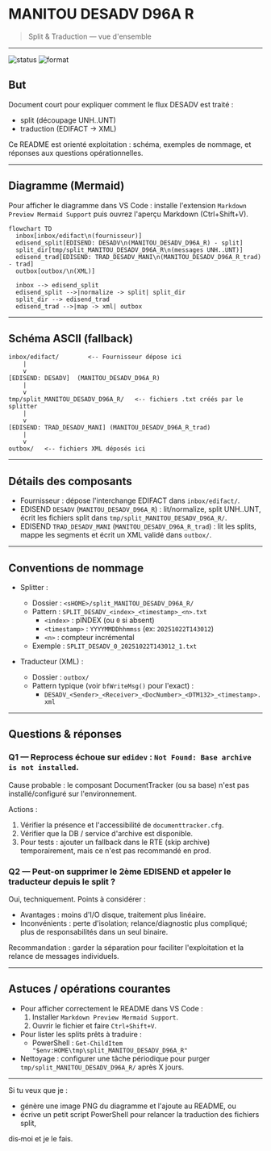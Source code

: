 # MANITOU DESADV D96A R

> Split & Traduction — vue d'ensemble

---

![status](https://img.shields.io/badge/status-ready-brightgreen) ![format](https://img.shields.io/badge/format-MD%20%2B%20Mermaid-blue)

## But

Document court pour expliquer comment le flux DESADV est traité :
- split (découpage UNH..UNT)
- traduction (EDIFACT -> XML)

Ce README est orienté exploitation : schéma, exemples de nommage, et réponses aux questions opérationnelles.

---

## Diagramme (Mermaid)

Pour afficher le diagramme dans VS Code : installe l'extension `Markdown Preview Mermaid Support` puis ouvrez l'aperçu Markdown (Ctrl+Shift+V).

```mermaid
flowchart TD
  inbox[inbox/edifact\n(fournisseur)]
  edisend_split[EDISEND: DESADV\n(MANITOU_DESADV_D96A_R) - split]
  split_dir[tmp/split_MANITOU_DESADV_D96A_R\n(messages UNH..UNT)]
  edisend_trad[EDISEND: TRAD_DESADV_MANI\n(MANITOU_DESADV_D96A_R_trad) - trad]
  outbox[outbox/\n(XML)]

  inbox --> edisend_split
  edisend_split -->|normalize -> split| split_dir
  split_dir --> edisend_trad
  edisend_trad -->|map -> xml| outbox
```

---

## Schéma ASCII (fallback)

```
inbox/edifact/        <-- Fournisseur dépose ici
    |
    v
[EDISEND: DESADV]  (MANITOU_DESADV_D96A_R)
    |
    v
tmp/split_MANITOU_DESADV_D96A_R/   <-- fichiers .txt créés par le splitter
    |
    v
[EDISEND: TRAD_DESADV_MANI] (MANITOU_DESADV_D96A_R_trad)
    |
    v
outbox/   <-- fichiers XML déposés ici
```

---

## Détails des composants

- Fournisseur : dépose l'interchange EDIFACT dans `inbox/edifact/`.
- EDISEND `DESADV` (`MANITOU_DESADV_D96A_R`) : lit/normalize, split UNH..UNT, écrit les fichiers split dans `tmp/split_MANITOU_DESADV_D96A_R/`.
- EDISEND `TRAD_DESADV_MANI` (`MANITOU_DESADV_D96A_R_trad`) : lit les splits, mappe les segments et écrit un XML validé dans `outbox/`.

---

## Conventions de nommage

- Splitter :
  - Dossier : `<sHOME>/split_MANITOU_DESADV_D96A_R/`
  - Pattern : `SPLIT_DESADV_<index>_<timestamp>_<n>.txt`
    - `<index>` : pINDEX (ou `0` si absent)
    - `<timestamp>` : `YYYYMMDDhhmmss` (ex: `20251022T143012`)
    - `<n>` : compteur incrémental
  - Exemple : `SPLIT_DESADV_0_20251022T143012_1.txt`

- Traducteur (XML) :
  - Dossier : `outbox/`
  - Pattern typique (voir `bfWriteMsg()` pour l'exact) :
    - `DESADV_<Sender>_<Receiver>_<DocNumber>_<DTM132>_<timestamp>.xml`

---

## Questions & réponses

### Q1 — Reprocess échoue sur `edidev` : `Not Found: Base archive is not installed`.

Cause probable : le composant DocumentTracker (ou sa base) n'est pas installé/configuré sur l'environnement.

Actions :
1. Vérifier la présence et l'accessibilité de `documenttracker.cfg`.
2. Vérifier que la DB / service d'archive est disponible.
3. Pour tests : ajouter un fallback dans le RTE (skip archive) temporairement, mais ce n'est pas recommandé en prod.

### Q2 — Peut-on supprimer le 2ème EDISEND et appeler le traducteur depuis le split ?

Oui, techniquement. Points à considérer :

- Avantages : moins d'I/O disque, traitement plus linéaire.
- Inconvénients : perte d'isolation; relance/diagnostic plus compliqué; plus de responsabilités dans un seul binaire.

Recommandation : garder la séparation pour faciliter l'exploitation et la relance de messages individuels.

---

## Astuces / opérations courantes

- Pour afficher correctement le README dans VS Code :
  1. Installer `Markdown Preview Mermaid Support`.
  2. Ouvrir le fichier et faire `Ctrl+Shift+V`.
- Pour lister les splits prêts à traduire :
  - PowerShell : `Get-ChildItem "$env:HOME\tmp\split_MANITOU_DESADV_D96A_R"`
- Nettoyage : configurer une tâche périodique pour purger `tmp/split_MANITOU_DESADV_D96A_R/` après X jours.

---

Si tu veux que je :
- génère une image PNG du diagramme et l'ajoute au README, ou
- écrive un petit script PowerShell pour relancer la traduction des fichiers split,

dis‑moi et je le fais.
